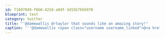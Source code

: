 ```yaml
---
id: f1607849-f6b0-425d-a0df-3d15b7656970
blueprint: text
category: twitter
title: "'@damewallis @rtaylor that sounds like an amazing story!"
caption: '''@damewallis <span class="username username_linked">@<a href="https://twitter.com/rtaylor" title="Elon Musk">rtaylor</a></span> that sounds like an amazing story!'
---
```

